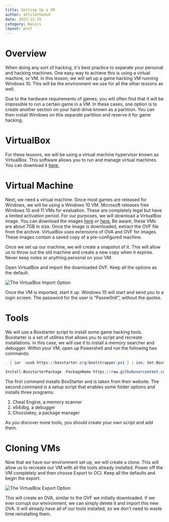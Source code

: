 ```yaml
---
title: Setting Up a VM
author: attilathedud
date: 2023-12-25
category: Basics
layout: post
---
```


# Overview 

When doing any sort of hacking, it's best practice to separate your personal and hacking machines. One easy way to achieve this is using a virtual machine, or VM. In this lesson, we will set up a game hacking VM running Windows 10. This will be the environment we use for all the other lessons as well.

Due to the hardware requirements of games, you will often find that it will be impossible to run a certain game in a VM. In these cases, one option is to create another section on your hard-drive known as a partition. You can then install Windows on this separate partition and reserve it for game hacking.

# VirtualBox 

For these lessons, we will be using a virtual machine hypervisor known as VirtualBox. This software allows you to run and manage virtual machines. You can download it [here.](https://www.virtualbox.org/wiki/Downloads)

# Virtual Machine 

Next, we need a virtual machine. Since most games are released for Windows, we will be using a Windows 10 VM. Microsoft releases free Windows 10 and 11 VMs for evaluation. These are completely legal but have a limited activation period. For our purposes, we will download a VirtualBox image. You can download the images [here](https://www.microsoft.com/en-us/evalcenter/evaluate-windows-10-enterprise) or [here.](https://developer.microsoft.com/en-us/windows/downloads/virtual-machines/) Be aware, these VMs are about 7GB in size. Once the image is downloaded, extract the OVF file from the archive. VirtualBox uses extensions of OVA and OVF for images. These images contain a saved copy of a pre-configured machine.

Once we set up our machine, we will create a snapshot of it. This will allow us to throw out the old machine and create a new copy when it expires. Never keep notes or anything personal on your VM.

Open VirtualBox and import the downloaded OVF. Keep all the options as the default.

![The VirtualBox Import Option](/assets/images/1/4/import.png)

Once the VM is imported, start it up. Windows 10 will start and send you to a login screen. The password for the user is “Passw0rd!”, without the quotes.

# Tools 

We will use a Boxstarter script to install some game hacking tools. Boxstarter is a set of utilities that allows you to script and recreate installations. In this case, we will use it to install a memory searcher and debugger. Within your VM, open up Powershell and run the following two commands:

```powershell
. { iwr -useb https://boxstarter.org/bootstrapper.ps1 } | iex; Get-Boxstarter -Force
```

```powershell
Install-BoxstarterPackage -PackageName https://raw.githubusercontent.com/GameHackingAcademy/vmsetup/master/vmsetup.txt -DisableReboots
```

The first command installs BoxStarter and is taken from their website. The second command is a setup script that enables some folder options and installs three programs:

1. Cheat Engine, a memory scanner
1. x64dbg, a debugger
1. Chocolatey, a package manager

As you discover more tools, you should create your own script and add them.

# Cloning VMs 

Now that we have our environment set up, we will create a clone. This will allow us to recreate our VM with all the tools already installed. Power off the VM completely and then choose Export to OCI. Keep all the defaults and begin the export.

![The VirtualBox Export Option](/assets/images/1/4/export.png)

This will create an OVA, similar to the OVF we initially downloaded. If we ever corrupt our environment, we can simply delete it and import this new OVA. It will already have all of our tools installed, so we don't need to waste time reinstalling them.

&nbsp;